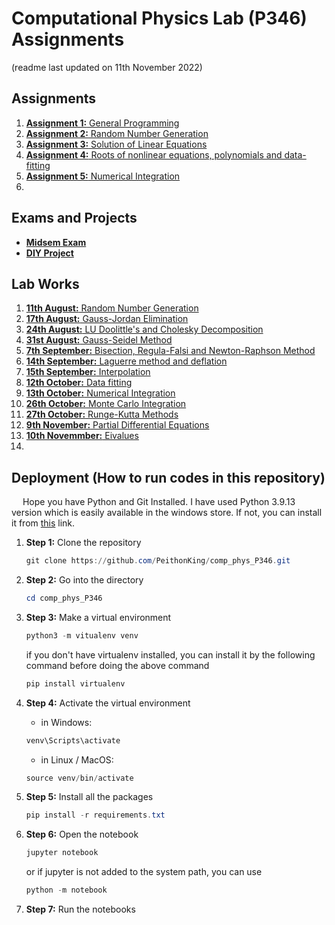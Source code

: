 # Computational Physics Lab (P346) Assignments

(readme last updated on 11th November 2022)

## Assignments

1. [**Assignment 1:** General Programming](1.assign1_gen.ipynb)
2. [**Assignment 2:** Random Number Generation](2.assign2_rand.ipynb)
3. [**Assignment 3:** Solution of Linear Equations](3.assign3_lineq.ipynb)
4. [**Assignment 4:** Roots of nonlinear equations, polynomials and data-fitting](4.assign4_rootfit.ipynb)
5. [**Assignment 5:** Numerical Integration](5.assign5_integ.ipynb)
6.

## Exams and Projects

- [**Midsem Exam**](midsem.ipynb)
- [**DIY Project**](DIY%20Project/main.pdf)

## Lab Works

1. [**11th August:** Random Number Generation](lab_11_08.ipynb)
2. [**17th August:** Gauss-Jordan Elimination](lab_17_08.ipynb)
3. [**24th August:** LU Doolittle's and Cholesky Decomposition](lab_24_08.ipynb)
4. [**31st August:** Gauss-Seidel Method](lab_31_08.ipynb)
5. [**7th September:** Bisection, Regula-Falsi and Newton-Raphson Method](lab_07_09.ipynb)
6. [**14th September:** Laguerre method and deflation](lab_14_09.ipynb)
7. [**15th September:** Interpolation](lab_15_09.ipynb)
8. [**12th October:** Data fitting](lab_12_10.ipynb)
9. [**13th October:** Numerical Integration](lab_13_10.ipynb)
10. [**26th October:** Monte Carlo Integration](lab_26_10.ipynb)
11. [**27th October:** Runge-Kutta Methods](lab_27_10.ipynb)
12. [**9th November:** Partial Differential Equations](lab_9_11.ipynb)
13. [**10th Novemmber:** Eivalues](lab_10_11.ipynb)
12.

## Deployment (How to run codes in this repository)

&emsp; Hope you have Python and Git Installed. I have used Python 3.9.13 version which is easily available in the windows store. If not, you can install it from [this](https://www.python.org/downloads/release/python-390/) link.

1. **Step 1:** Clone the repository

    ```powershell
    git clone https://github.com/PeithonKing/comp_phys_P346.git
    ```

2. **Step 2:** Go into the directory

    ```powershell
    cd comp_phys_P346
    ```

3. **Step 3:** Make a virtual environment

    ```powershell
    python3 -m vitualenv venv
    ```

    if you don't have virtualenv installed, you can install it by the following command before doing the above command

    ```powershell
    pip install virtualenv
    ```

4. **Step 4:** Activate the virtual environment
    - in Windows:

    ```powershell
    venv\Scripts\activate
    ```

    - in Linux / MacOS:

    ```powershell
    source venv/bin/activate
    ```

5. **Step 5:** Install all the packages

    ```powershell
    pip install -r requirements.txt
    ```

6. **Step 6:** Open the notebook

    ```powershell
    jupyter notebook
    ```

    or if jupyter is not added to the system path, you can use

    ```powershell
    python -m notebook
    ```

7. **Step 7:** Run the notebooks
